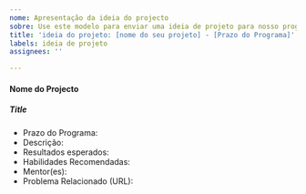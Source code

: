```yaml
---
nome: Apresentação da ideia do projecto
sobre: Use este modelo para enviar uma ideia de projeto para nosso programa de mentoria
title: 'ideia do projeto: [nome do seu projeto] - [Prazo do Programa]'
labels: ideia de projeto
assignees: ''

---
```


####  Nome do Projecto
##### Title
- Prazo do Programa:
- Descrição:
- Resultados esperados:
- Habilidades Recomendadas:
- Mentor(es):
- Problema Relacionado (URL):
